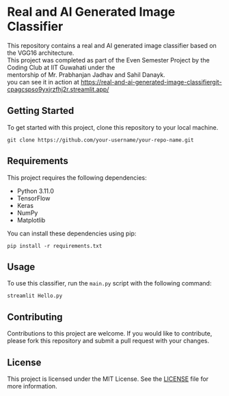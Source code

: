 # Real and AI Generated Image Classifier

This repository contains a real and AI generated image classifier based on the VGG16 architecture.\
 This project was completed as part of the Even Semester Project by the Coding Club at IIT Guwahati under the \
mentorship of Mr. Prabhanjan Jadhav and Sahil Danayk.\
you can see it in action at https://real-and-ai-generated-image-classifiergit-cpagcspso9yxjrzfhj2r.streamlit.app/

## Getting Started

To get started with this project, clone this repository to your local machine.

```
git clone https://github.com/your-username/your-repo-name.git
```

## Requirements

This project requires the following dependencies:

- Python 3.11.0
- TensorFlow
- Keras
- NumPy
- Matplotlib

You can install these dependencies using pip:

```
pip install -r requirements.txt
```

## Usage

To use this classifier, run the `main.py` script with the following command:

```
streamlit Hello.py
```

## Contributing

Contributions to this project are welcome. If you would like to contribute, please fork this repository and submit a pull request with your changes.

## License

This project is licensed under the MIT License. See the [LICENSE](LICENSE) file for more information.
